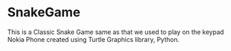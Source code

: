 # SnakeGame
This is a Classic Snake Game same as that we used to play on the keypad Nokia Phone created using Turtle Graphics library, Python.
